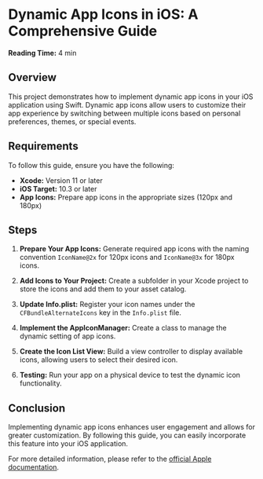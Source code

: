 # Dynamic App Icons in iOS: A Comprehensive Guide

**Reading Time:** 4 min

## Overview

This project demonstrates how to implement dynamic app icons in your iOS application using Swift. Dynamic app icons allow users to customize their app experience by switching between multiple icons based on personal preferences, themes, or special events.

## Requirements

To follow this guide, ensure you have the following:

- **Xcode:** Version 11 or later
- **iOS Target:** 10.3 or later
- **App Icons:** Prepare app icons in the appropriate sizes (120px and 180px)

## Steps

1. **Prepare Your App Icons:** Generate required app icons with the naming convention `IconName@2x` for 120px icons and `IconName@3x` for 180px icons.
   
2. **Add Icons to Your Project:** Create a subfolder in your Xcode project to store the icons and add them to your asset catalog.

3. **Update Info.plist:** Register your icon names under the `CFBundleAlternateIcons` key in the `Info.plist` file.

4. **Implement the AppIconManager:** Create a class to manage the dynamic setting of app icons.

5. **Create the Icon List View:** Build a view controller to display available icons, allowing users to select their desired icon.

6. **Testing:** Run your app on a physical device to test the dynamic icon functionality.

## Conclusion

Implementing dynamic app icons enhances user engagement and allows for greater customization. By following this guide, you can easily incorporate this feature into your iOS application.

For more detailed information, please refer to the [official Apple documentation](https://developer.apple.com/documentation/uikit/uiapplication/1623097-setalternateicon).
